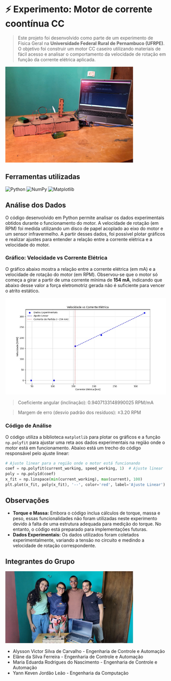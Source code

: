 #  ⚡ Experimento: Motor de corrente coontínua CC

> Este projeto foi desenvolvido como parte de um experimento de Física Geral na **Universidade Federal Rural de Pernambuco (UFRPE)**. O objetivo foi construir um motor CC caseiro utilizando materiais de fácil acesso e analisar o comportamento da velocidade de rotação em função da corrente elétrica aplicada.

<img src="assets/Motor.jpg" alt="Imagem do motor construído" width="400">

## Ferramentas utilizadas

<div align="left">
  <img src="https://img.shields.io/badge/Python-3776AB?style=for-the-badge&logo=python&logoColor=white" alt="Python">
  <img src="https://img.shields.io/badge/NumPy-013243?style=for-the-badge&logo=numpy&logoColor=white" alt="NumPy">
  <img src="https://img.shields.io/badge/Matplotlib-11557C?style=for-the-badge" alt="Matplotlib">
</div>

## Análise dos Dados

O código desenvolvido em Python permite analisar os dados experimentais obtidos durante o funcionamento do motor. A velocidade de rotação (em RPM) foi medida utilizando um disco de papel acoplado ao eixo do motor e um sensor infravermelho. A partir desses dados, foi possível plotar gráficos e realizar ajustes para entender a relação entre a corrente elétrica e a velocidade do motor.

### Gráfico: Velocidade vs Corrente Elétrica

O gráfico abaixo mostra a relação entre a corrente elétrica (em mA) e a velocidade de rotação do motor (em RPM). Observou-se que o motor só começa a girar a partir de uma corrente mínima de **154 mA**, indicando que abaixo desse valor a força eletromotriz gerada não é suficiente para vencer o atrito estático.

<img src="assets/Velocidade_vs_Corrente.jpg" alt="Gráfico: Velocidade vs Corrente Elétrica" width="600">

> Coeficiente angular (inclinação): 0.9407133148990025 RPM/mA

> Margem de erro (desvio padrão dos resíduos): ±3.20 RPM

### Código de Análise

O código utiliza a biblioteca `matplotlib` para plotar os gráficos e a função `np.polyfit` para ajustar uma reta aos dados experimentais na região onde o motor está em funcionamento. Abaixo está um trecho do código responsável pelo ajuste linear:

```python
# Ajuste linear para a região onde o motor está funcionando
coef = np.polyfit(current_working, speed_working, 1)  # Ajuste linear
poly = np.poly1d(coef)
x_fit = np.linspace(min(current_working), max(current), 100)
plt.plot(x_fit, poly(x_fit), '--', color='red', label='Ajuste Linear')
```

## Observações

- **Torque e Massa:** Embora o código inclua cálculos de torque, massa e peso, essas funcionalidades não foram utilizadas neste experimento devido à falta de uma estrutura adequada para medição do torque. No entanto, o código está preparado para implementações futuras.
- **Dados Experimentais:** Os dados utilizados foram coletados experimentalmente, variando a tensão no circuito e medindo a velocidade de rotação correspondente.

## Integrantes do Grupo

   <img src="assets/Integrantes.jpg" alt="Integrantes do grupo" width="400">

- Alysson Victor Silva de Carvalho - Engenharia de Controle e Automação
- Elâne da Silva Ferreira - Engenharia de Controle e Automação
- Maria Eduarda Rodrigues do Nascimento - Engenharia de Controle e Automação
- Yann Keven Jordão Leão - Engenharia da Computação
